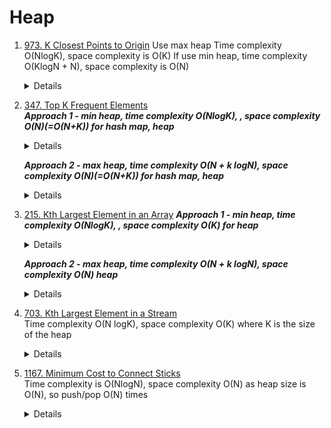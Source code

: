 # Heap
1.  [973. K Closest Points to Origin](https://leetcode.com/problems/k-closest-points-to-origin)
    Use max heap Time complexity O(NlogK), space complexity is O(K)
    If use min heap, time complexity O(KlogN + N), space complexity is O(N)
    <details>
      ```pyton
      def kClosest(self, points: List[List[int]], k: int) -> List[List[int]]:
          maxHeap = []
          for point in points:
              distance = point[0] ** 2 + point[1] ** 2
              heappush(maxHeap, (-distance, point))
              if len(maxHeap) > k:
                  heappop(maxHeap)
          
          return [x[1] for x in maxHeap]
      ```
    </details>

1.  [347. Top K Frequent Elements](https://leetcode.com/problems/top-k-frequent-elements)  
    ***Approach 1 - min heap, time complexity O(NlogK), , space complexity O(N)(=O(N+K)) for hash map, heap*** 
    <details>
        
      ```python
        def topKFrequent(self, nums: List[int], k: int) -> List[int]:
            heap = []
            counter = Counter(nums) 
            for n, freq in counter.items():
               heapq.heappush(heap, (freq, n))
               if len(heap) > k:
                   heapq.heappop(heap)
            
            return [x[1] for x in heap]
      ```
    </details>

    ***Approach 2 - max heap, time complexity O(N + k logN), space complexity O(N)(=O(N+K)) for hash map, heap*** 
    <details>
        
      ```python
        def topKFrequent(self, nums: List[int], k: int) -> List[int]:
            heap = []
            counter = Counter(nums) 
            for n, freq in counter.items():
               heap.append((-freq, n))
            heapq.heapify(heap)
    
            result = []
            for _ in range(k):
                result.append(heapq.heappop(heap)[1])
            
            return result
      ```
    </details>
1.  [215. Kth Largest Element in an Array](https://leetcode.com/problems/kth-largest-element-in-an-array)
    ***Approach 1 - min heap, time complexity O(NlogK), , space complexity O(K) for heap*** 
    <details>
        
      ```python
        def findKthLargest(self, nums: List[int], k: int) -> int:
            heap = []
            for n in nums:
                heapq.heappush(heap, n)
                if len(heap) > k:
                    heapq.heappop(heap)
            
            return heap[0]
      ```
    </details>

    ***Approach 2 - max heap, time complexity O(N + k logN), space complexity O(N) heap*** 
    <details>
        
      ```python
        def findKthLargest(self, nums: List[int], k: int) -> int:
            heap = [-n for n in nums]
            heapq.heapify(heap)
    
            result = None
            for _ in range(k):
                result = -heapq.heappop(heap)
            
            return result
      ```
    </details>
1.  [703. Kth Largest Element in a Stream](https://leetcode.com/problems/kth-largest-element-in-a-stream)  
   Time complexity O(N logK), space complexity O(K) where K is the size of the heap
    <details>
      ```python
        def __init__(self, k: int, nums: List[int]):
            self.heap = []
            self.heapSize = k
            for n in nums:
                heappush(self.heap, n)
                if len(self.heap) > self.heapSize:
                    heappop(self.heap)
    
        def add(self, val: int) -> int:
            heappush(self.heap, val)
            if len(self.heap) > self.heapSize:
                heappop(self.heap)
    
            return self.heap[0]  
      ```
    </details>
1.  [1167. Minimum Cost to Connect Sticks](https://leetcode.com/problems/minimum-cost-to-connect-sticks)  
   Time complexity is O(NlogN), space complexity O(N) as heap size is O(N), so push/pop O(N) times
    <details>
      ```python
        heapify(sticks)

        totalCost = 0
        while len(sticks) > 1:
            top2Sum = heappop(sticks) + heappop(sticks)
            totalCost += top2Sum
            heappush(sticks, top2Sum)

        return totalCost  
      ```
    </details>
